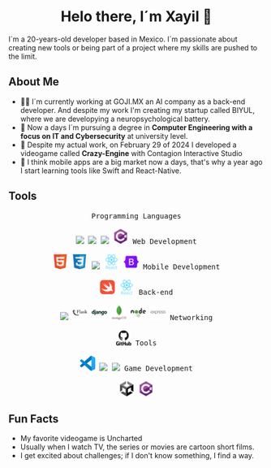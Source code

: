<div align="center">
<h1 align="center">Helo there, I´m Xayil 👋</h1>
</div>

I´m a 20-years-old developer based in Mexico. I´m passionate about creating new tools or being part of a project where my skills are pushed to the limit.

## About Me
- 👨‍💻 I´m currently working at GOJI.MX an AI company as a back-end developer. And despite my work I'm creating my startup called BIYUL, where we are developying a neuropsychological battery.
- 📗 Now a days I´m pursuing a degree in **Computer Engineering with a focus on IT and Cybersecurity** at university level.
- 🔋 Despite my actual work, on February 29 of 2024 I developed a videogame called **Crazy-Engine** with Contagion Interactive Studio
- 📲 I think mobile apps are a big market now a days, that's why a year ago I start learning tools like Swift and React-Native.

## Tools
<div>
  <p style="display": "inline-block;" align="center">
    <kbd>
      <kbd>Programming Languages</kbd>
      <br>
      <br>
      <img width="30px" src="https://cdn.jsdelivr.net/gh/devicons/devicon/icons/python/python-original.svg" />
      <img width="30px" src="https://cdn.jsdelivr.net/gh/devicons/devicon/icons/cplusplus/cplusplus-original.svg" />
      <img width="30px" src="https://cdn.jsdelivr.net/gh/devicons/devicon/icons/javascript/javascript-original.svg" />
      <img width="30px" src="https://github.com/devicons/devicon/blob/v2.15.1/icons/csharp/csharp-original.svg" />
    </kbd>
    <kbd>
      <kbd>Web Development</kbd>
      <br>
      <br>
      <img width="30px" src="https://github.com/devicons/devicon/blob/v2.15.1/icons/html5/html5-original.svg"/>
      <img width="30px" src="https://github.com/devicons/devicon/blob/v2.15.1/icons/css3/css3-original.svg"/>
      <img width="30px" src="https://cdn.jsdelivr.net/gh/devicons/devicon/icons/javascript/javascript-original.svg" />
      <img width='30px' src="https://github.com/devicons/devicon/blob/v2.15.1/icons/react/react-original-wordmark.svg" />
      <img width='30px' src="https://github.com/devicons/devicon/blob/v2.15.1/icons/bootstrap/bootstrap-original.svg" />
    </kbd>
    <kbd>
      <kbd>Mobile Development</kbd>
      <br>
      <br>
      <img width="30px" src="https://github.com/devicons/devicon/blob/v2.15.1/icons/swift/swift-original.svg"/>
      <img width='30px' src="https://github.com/devicons/devicon/blob/v2.15.1/icons/react/react-original-wordmark.svg" />
    </kbd>
    <kbd>
      <kbd>Back-end</kbd>
      <br>
      <br>
      <img width="30px" src="https://cdn.jsdelivr.net/gh/devicons/devicon/icons/python/python-original.svg" />
      <img width="30px" src="https://github.com/devicons/devicon/blob/v2.15.1/icons/flask/flask-original-wordmark.svg" />
      <img width="30px" src="https://github.com/devicons/devicon/blob/v2.15.1/icons/django/django-plain-wordmark.svg" />
      <img width='30px' src="https://github.com/devicons/devicon/blob/v2.15.1/icons/mongodb/mongodb-original-wordmark.svg" />
      <img width='30px' src="https://github.com/devicons/devicon/blob/v2.15.1/icons/nodejs/nodejs-original-wordmark.svg" />
      <img width='30px' src="https://github.com/devicons/devicon/blob/v2.15.1/icons/express/express-original-wordmark.svg" />
    </kbd>
    <kbd>
      <kbd>Networking</kbd>
      <br>
      <br>
      <img width="30px" src="https://github.com/devicons/devicon/blob/v2.15.1/icons/github/github-original-wordmark.svg"/>
    </kbd>
    <kbd>
      <kbd>Tools</kbd>
      <br>
      <br>
      <img width="30px" src="https://github.com/devicons/devicon/blob/v2.15.1/icons/vscode/vscode-original.svg"/>
      <img width="30px" src="https://static.hbuy-china.com/cover/STpmXxy3sHwHQ6R7-1658802516144.png"/>
      <img width="30px" src="https://cdn.jim-nielsen.com/macos/1024/xcode-2020-11-11.png"/>
    </kbd>
    <kbd>
      <kbd>Game Development</kbd>
      <br>
      <br>
      <img width="30px" src="https://github.com/devicons/devicon/blob/v2.15.1/icons/unity/unity-original.svg"/>
      <img width="30px" src="https://github.com/devicons/devicon/blob/v2.15.1/icons/csharp/csharp-original.svg" />
    </kbd>
</div>

## Fun Facts
- My favorite videogame is Uncharted
- Usually when I watch TV, the series or movies are cartoon short films. 
- I get excited about challenges; if I don't know something, I find a way.
